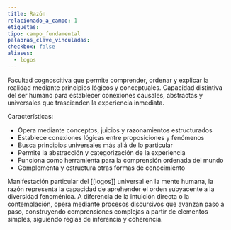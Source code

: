 ```yaml
---
title: Razón
relacionado_a_campo: 1
etiquetas: 
tipo: campo_fundamental
palabras_clave_vinculadas: 
checkbox: false
aliases:
  - logos
---
```


Facultad cognoscitiva que permite comprender, ordenar y explicar la realidad mediante principios lógicos y conceptuales. Capacidad distintiva del ser humano para establecer conexiones causales, abstractas y universales que trascienden la experiencia inmediata.

Características:
- Opera mediante conceptos, juicios y razonamientos estructurados
- Establece conexiones lógicas entre proposiciones y fenómenos
- Busca principios universales más allá de lo particular
- Permite la abstracción y categorización de la experiencia
- Funciona como herramienta para la comprensión ordenada del mundo
- Complementa y estructura otras formas de conocimiento

Manifestación particular del [[logos]] universal en la mente humana, la razón representa la capacidad de aprehender el orden subyacente a la diversidad fenoménica. A diferencia de la intuición directa o la contemplación, opera mediante procesos discursivos que avanzan paso a paso, construyendo comprensiones complejas a partir de elementos simples, siguiendo reglas de inferencia y coherencia.
